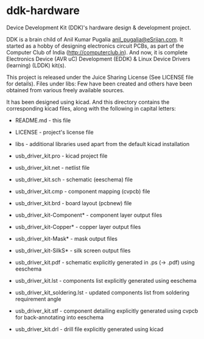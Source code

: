 ddk-hardware
============

Device Development Kit (DDK)'s hardware design & development project.

DDK is a brain child of Anil Kumar Pugalia <anil_pugalia@eSrijan.com>. It
started as a hobby of designing electronics circuit PCBs, as part of the
Computer Club of India (http://computerclub.in). And now, it is complete
Electronics Device (AVR uC) Development (EDDK) & Linux Device Drivers
(learning) (LDDK) kit(s).

This project is released under the Juice Sharing License (See LICENSE file
for details). Files under libs: Few have been created and others have been
obtained from various freely available sources.

It has been designed using kicad. And this directory contains the
corresponding kicad files, along with the following in capital letters:

+ README.md - this file
+ LICENSE - project's license file

+ libs - additional libraries used apart from the default kicad installation
+ usb_driver_kit.pro - kicad project file
+ usb_driver_kit.net - netlist file
+ usb_driver_kit.sch - schematic (eeschema) file
+ usb_driver_kit.cmp - component mapping (cvpcb) file
+ usb_driver_kit.brd - board layout (pcbnew) file
+ usb_driver_kit-Component* - component layer output files
+ usb_driver_kit-Copper* - copper layer output files
+ usb_driver_kit-Mask* - mask output files
+ usb_driver_kit-SilkS* - silk screen output files

+ usb_driver_kit.pdf - schematic explicitly generated in .ps (-> .pdf) using eeschema
+ usb_driver_kit.lst - components list explicitly generated using eeschema
+ usb_driver_kit_soldering.lst - updated components list from soldering requirement angle
+ usb_driver_kit.stf - component detailing explicitly generated using cvpcb for
	back-annotating into eeschema
+ usb_driver_kit.drl - drill file explicitly generated using kicad
